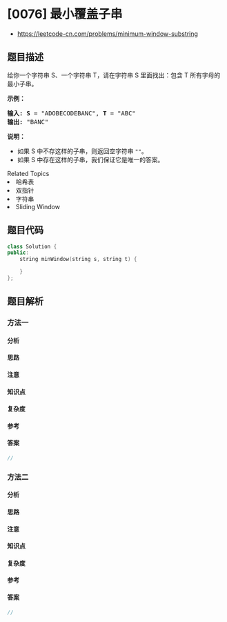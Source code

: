 

# [0076] 最小覆盖子串
* https://leetcode-cn.com/problems/minimum-window-substring


## 题目描述

<p>给你一个字符串 S、一个字符串 T，请在字符串 S 里面找出：包含 T 所有字母的最小子串。</p>

<p><strong>示例：</strong></p>

<pre><strong>输入: S</strong> = &quot;ADOBECODEBANC&quot;, <strong>T</strong> = &quot;ABC&quot;
<strong>输出:</strong> &quot;BANC&quot;</pre>

<p><strong>说明：</strong></p>

<ul>
	<li>如果 S 中不存这样的子串，则返回空字符串 <code>&quot;&quot;</code>。</li>
	<li>如果 S 中存在这样的子串，我们保证它是唯一的答案。</li>
</ul>
<div><div>Related Topics</div><div><li>哈希表</li><li>双指针</li><li>字符串</li><li>Sliding Window</li></div></div>


## 题目代码

```cpp
class Solution {
public:
    string minWindow(string s, string t) {

    }
};
```


## 题目解析


### 方法一

#### 分析

#### 思路

#### 注意

#### 知识点

#### 复杂度

#### 参考

#### 答案

```cpp
//
```


### 方法二

#### 分析

#### 思路

#### 注意

#### 知识点

#### 复杂度

#### 参考

#### 答案

```cpp
//
```


